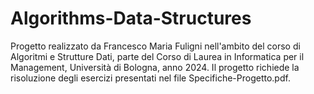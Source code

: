 # Algorithms-Data-Structures

Progetto realizzato da Francesco Maria Fuligni nell'ambito del corso di Algoritmi e Strutture Dati, parte del Corso di Laurea in Informatica per il Management, Università di Bologna, anno 2024.
Il progetto richiede la risoluzione degli esercizi presentati nel file Specifiche-Progetto.pdf.
